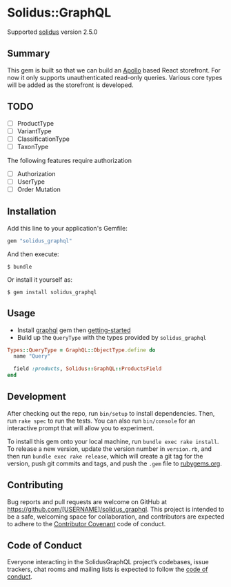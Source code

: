 # Solidus::GraphQL

Supported [solidus](https://github.com/solidusio/solidus) version 2.5.0

## Summary
This gem is built so that we can build an [Apollo](https://www.apollographql.com/client/) based React storefront. For now it only supports unauthenticated read-only queries. Various core types will be added as the storefront is developed.

## TODO
* [ ] ProductType
* [ ] VariantType
* [ ] ClassificationType
* [ ] TaxonType

The following features require authorization

* [ ] Authorization
* [ ] UserType
* [ ] Order Mutation

## Installation

Add this line to your application's Gemfile:

```ruby
gem "solidus_graphql"
```

And then execute:

    $ bundle

Or install it yourself as:

    $ gem install solidus_graphql

## Usage

* Install [graphql](https://github.com/rmosolgo/graphql-ruby) gem then [getting-started](https://github.com/rmosolgo/graphql-ruby#getting-started)
* Build up the `QueryType` with the types provided by `solidus_graphql`

```ruby
Types::QueryType = GraphQL::ObjectType.define do
  name "Query"

  field :products, Solidus::GraphQL::ProductsField
end
```

## Development

After checking out the repo, run `bin/setup` to install dependencies. Then, run `rake spec` to run the tests. You can also run `bin/console` for an interactive prompt that will allow you to experiment.

To install this gem onto your local machine, run `bundle exec rake install`. To release a new version, update the version number in `version.rb`, and then run `bundle exec rake release`, which will create a git tag for the version, push git commits and tags, and push the `.gem` file to [rubygems.org](https://rubygems.org).

## Contributing

Bug reports and pull requests are welcome on GitHub at https://github.com/[USERNAME]/solidus_graphql. This project is intended to be a safe, welcoming space for collaboration, and contributors are expected to adhere to the [Contributor Covenant](http://contributor-covenant.org) code of conduct.

## Code of Conduct

Everyone interacting in the SolidusGraphQL project’s codebases, issue trackers, chat rooms and mailing lists is expected to follow the [code of conduct](https://github.com/[USERNAME]/solidus_graphql/blob/master/CODE_OF_CONDUCT.md).
